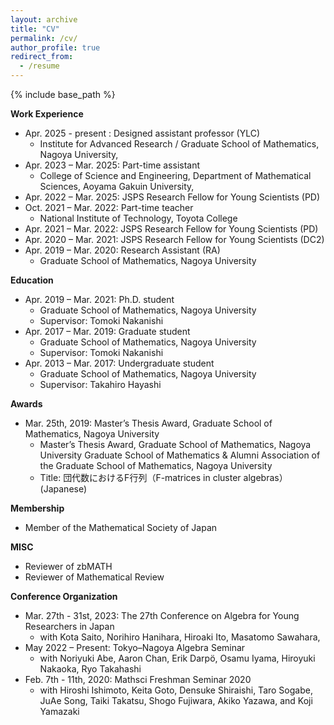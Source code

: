 ```yaml
---
layout: archive
title: "CV"
permalink: /cv/
author_profile: true
redirect_from:
  - /resume
---
```


{% include base_path %}



<b>Work Experience</b>
- Apr. 2025 - present : Designed assistant professor (YLC)
  *  Institute for Advanced Research / Graduate School of Mathematics, Nagoya University,
- Apr. 2023 – Mar. 2025: Part-time assistant
  *  College of Science and Engineering, Department of Mathematical Sciences, Aoyama Gakuin University,
- Apr. 2022 – Mar. 2025: JSPS Research Fellow for Young Scientists (PD)
- Oct. 2021 – Mar. 2022: Part-time teacher
  * National Institute of Technology, Toyota College
- Apr. 2021 – Mar. 2022: JSPS Research Fellow for Young Scientists (PD)
- Apr. 2020 – Mar. 2021: JSPS Research Fellow for Young Scientists (DC2)
- Apr. 2019 – Mar. 2020: Research Assistant (RA)
  * Graduate School of Mathematics, Nagoya University

<b>Education</b>
- Apr. 2019 – Mar. 2021: Ph.D. student
  * Graduate School of Mathematics, Nagoya University
  * Supervisor: Tomoki Nakanishi
- Apr. 2017 – Mar. 2019: Graduate student
  * Graduate School of Mathematics, Nagoya University
  * Supervisor: Tomoki Nakanishi
- Apr. 2013 – Mar. 2017: Undergraduate student
  * Graduate School of Mathematics, Nagoya University
  * Supervisor: Takahiro Hayashi
  
<b>Awards</b>
- Mar. 25th, 2019: Master’s Thesis Award, Graduate School of Mathematics, Nagoya University
  *	Master’s Thesis Award, Graduate School of Mathematics, Nagoya University
Graduate School of Mathematics & Alumni Association of the Graduate School of Mathematics, Nagoya University
  * Title: 団代数におけるF行列（F-matrices in cluster algebras）(Japanese)

<b>Membership</b>
- Member of the Mathematical Society of Japan

<b>MISC</b>
- Reviewer of zbMATH
- Reviewer of Mathematical Review 

<b>Conference Organization</b>
- Mar. 27th - 31st, 2023: The 27th Conference on Algebra for Young Researchers in Japan
  *  with Kota Saito, Norihiro Hanihara, Hiroaki Ito, Masatomo Sawahara,
- May 2022 – Present: Tokyo–Nagoya Algebra Seminar
  *  with Noriyuki Abe, Aaron Chan, Erik Darpö, Osamu Iyama, Hiroyuki Nakaoka, Ryo Takahashi
- Feb. 7th - 11th, 2020: Mathsci Freshman Seminar 2020
  *  with Hiroshi Ishimoto, Keita Goto, Densuke Shiraishi, Taro Sogabe, JuAe Song, Taiki Takatsu, Shogo Fujiwara, Akiko Yazawa, and Koji Yamazaki
